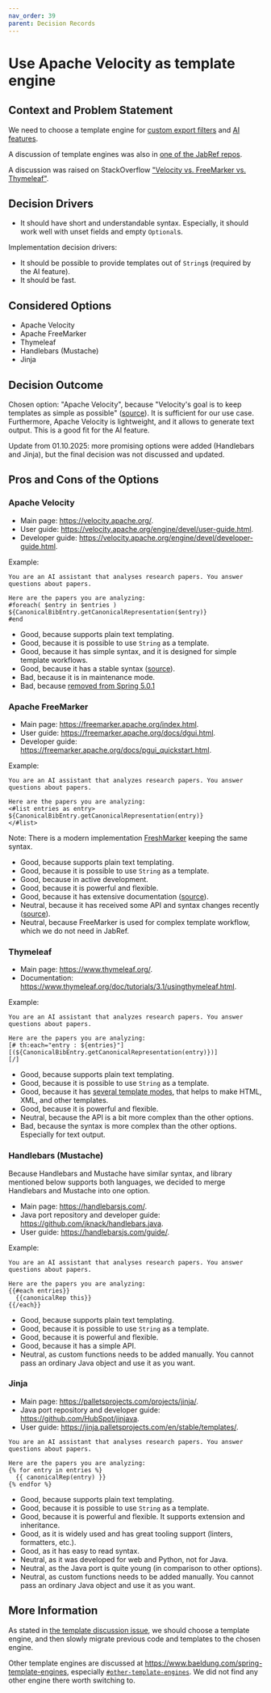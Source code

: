 ```yaml
---
nav_order: 39
parent: Decision Records
---
```


# Use Apache Velocity as template engine

## Context and Problem Statement

We need to choose a template engine for [custom export filters](https://docs.jabref.org/collaborative-work/export/customexports) and [AI features](https://github.com/JabRef/jabref/pull/11884).

A discussion of template engines was also in [one of the JabRef repos](https://github.com/koppor/jabref/issues/392).

A discussion was raised on StackOverflow ["Velocity vs. FreeMarker vs. Thymeleaf"](https://stackoverflow.com/q/1459426/10037342).

## Decision Drivers

* It should have short and understandable syntax. Especially, it should work well with unset fields and empty `Optional`s.

Implementation decision drivers:

* It should be possible to provide templates out of `String`s (required by the AI feature).
* It should be fast.

## Considered Options

* Apache Velocity
* Apache FreeMarker
* Thymeleaf
* Handlebars (Mustache)
* Jinja

## Decision Outcome

Chosen option: "Apache Velocity", because "Velocity's goal is to keep templates as simple as possible" ([source](https://stackoverflow.com/a/1984458/873282)). It is sufficient for our use case.
Furthermore, Apache Velocity is lightweight, and it allows to generate text output. This is a good fit for the AI feature.

Update from 01.10.2025: more promising options were added (Handlebars and Jinja), but the final decision was not discussed and updated.

## Pros and Cons of the Options

### Apache Velocity

- Main page: <https://velocity.apache.org/>.
- User guide: <https://velocity.apache.org/engine/devel/user-guide.html>.
- Developer guide: <https://velocity.apache.org/engine/devel/developer-guide.html>.

Example:

```text
You are an AI assistant that analyses research papers. You answer questions about papers.

Here are the papers you are analyzing:
#foreach( $entry in $entries )
${CanonicalBibEntry.getCanonicalRepresentation($entry)}
#end
```

* Good, because supports plain text templating.
* Good, because it is possible to use `String` as a template.
* Good, because it has simple syntax, and it is designed for simple template workflows.
* Good, because it has a stable syntax ([source](https://stackoverflow.com/a/1984458/10037342)).
* Bad, because it is in maintenance mode.
* Bad, because [removed from Spring 5.0.1](https://www.baeldung.com/spring-template-engines#other-template-engines)

### Apache FreeMarker

- Main page: <https://freemarker.apache.org/index.html>.
- User guide: <https://freemarker.apache.org/docs/dgui.html>.
- Developer guide: <https://freemarker.apache.org/docs/pgui_quickstart.html>.

Example:

```text
You are an AI assistant that analyzes research papers. You answer questions about papers.

Here are the papers you are analyzing:
<#list entries as entry>
${CanonicalBibEntry.getCanonicalRepresentation(entry)}
</#list>
```

Note: There is a modern implementation [FreshMarker](https://gitlab.com/schegge/freshmarker) keeping the same syntax.

* Good, because supports plain text templating.
* Good, because it is possible to use `String` as a template.
* Good, because in active development.
* Good, because it is powerful and flexible.
* Good, because it has extensive documentation ([source](https://stackoverflow.com/a/1984458/10037342)).
* Neutral, because it has received some API and syntax changes recently ([source](https://stackoverflow.com/a/1984458/10037342)).
* Neutral, because FreeMarker is used for complex template workflow, which we do not need in JabRef.

### Thymeleaf

- Main page: <https://www.thymeleaf.org/>.
- Documentation: <https://www.thymeleaf.org/doc/tutorials/3.1/usingthymeleaf.html>.

Example:

```text
You are an AI assistant that analyzes research papers. You answer questions about papers.

Here are the papers you are analyzing:
[# th:each="entry : ${entries}"]
[(${CanonicalBibEntry.getCanonicalRepresentation(entry)})]
[/]
```

* Good, because supports plain text templating.
* Good, because it is possible to use `String` as a template.
* Good, because it has [several template modes](https://www.thymeleaf.org/doc/tutorials/3.1/usingthymeleaf.html#what-kind-of-templates-can-thymeleaf-process), that helps to make HTML, XML, and other templates.
* Good, because it is powerful and flexible.
* Neutral, because the API is a bit more complex than the other options.
* Bad, because the syntax is more complex than the other options. Especially for text output.

### Handlebars (Mustache)

Because Handlebars and Mustache have similar syntax, and library mentioned below supports both languages, we decided to merge Handlebars and Mustache into one option.

- Main page: <https://handlebarsjs.com/>.
- Java port repository and developer guide: <https://github.com/jknack/handlebars.java>.
- User guide: <https://handlebarsjs.com/guide/>.

Example:

```text
You are an AI assistant that analyses research papers. You answer questions about papers.

Here are the papers you are analyzing:
{{#each entries}}
  {{canonicalRep this}}
{{/each}}
```

* Good, because supports plain text templating.
* Good, because it is possible to use `String` as a template.
* Good, because it is powerful and flexible.
* Good, because it has a simple API.
* Neutral, as custom functions needs to be added manually. You cannot pass an ordinary Java object and use it as you want.

### Jinja

- Main page: <https://palletsprojects.com/projects/jinja/>.
- Java port repository and developer guide: <https://github.com/HubSpot/jinjava>.
- User guide: <https://jinja.palletsprojects.com/en/stable/templates/>.

```text
You are an AI assistant that analyses research papers. You answer questions about papers.

Here are the papers you are analyzing:
{% for entry in entries %}
  {{ canonicalRep(entry) }}
{% endfor %}
```

* Good, because supports plain text templating.
* Good, because it is possible to use `String` as a template.
* Good, because it is powerful and flexible. It supports extension and inheritance.
* Good, as it is widely used and has great tooling support (linters, formatters, etc.).
* Good, as it has easy to read syntax.
* Neutral, as it was developed for web and Python, not for Java.
* Neutral, as the Java port is quite young (in comparison to other options).
* Neutral, as custom functions needs to be added manually. You cannot pass an ordinary Java object and use it as you want.

## More Information

As stated in [the template discussion issue](https://github.com/koppor/jabref/issues/392), we should choose a template engine, and then slowly migrate previous code and templates to the chosen engine.

Other template engines are discussed at <https://www.baeldung.com/spring-template-engines>, especially [`#other-template-engines`](https://www.baeldung.com/spring-template-engines#other-template-engines).
We did not find any other engine there worth switching to.

<!-- markdownlint-disable-file MD004 -->
